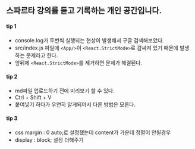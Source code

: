 ## 스파르타 강의를 듣고 기록하는 개인 공간입니다.

#### tip 1
- console.log가 두번씩 실행되는 현상이 발생해서 구글 검색해보았다.
- src/index.js 파일에 `<App/>`이 `<React.StrictMode>`로 감싸져 있기 때문에 발생하는 문제라고 한다.
- 앞뒤에 `<React.StrictMode>`를 제거하면 문제가 해결된다.

#### tip 2
- md파일 업로드하기 전에 미리보기 할 수 있다.
- Ctrl + Shift + V 
- 붙여넣기 하다가 우연히 알게되어서 다른 방법은 모른다.

#### tip 3
- css margin : 0 auto;로 설정했는데 content가 가운데 정렬이 안될경우
- display : block; 설정 더해주기
